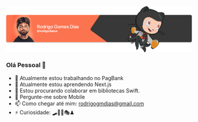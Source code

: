 <img src="https://github.com/rodrigogmdias/rodrigogmdias/blob/master/thumb_profile.png?raw=true" alt="Rodrigo Gomes Dias" />

### Olá Pessoal 👋

- 🔭 Atualmente estou trabalhando no PagBank
- 🌱 Atualmente estou aprendendo Next.js
- 👯 Estou procurando colaborar em bibliotecas Swift.
- 💬 Pergunte-me sobre Mobile
- 📫 Como chegar até mim: rodrigogmdias@gmail.com
- ⚡ Curiosidade: 🛹🍺🍔🎭♟
